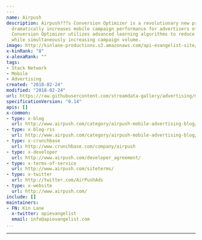```yaml
---
---
name: Airpush
description: Airpush???s Conversion Optimizer is a revolutionary new product that
  dramatically increases mobile campaign performance for advertisers of all types.
  Conversion Optimizer utilizes advanced learning algorithms to reduce cost per acquisition
  while simultaneously increasing campaign volume.
image: http://kinlane-productions.s3.amazonaws.com/api-evangelist-site/company/logos/Airpush-logo.jpeg
x-kinRank: "8"
x-alexaRank: ""
tags:
- Stack Network
- Mobile
- Advertising
created: "2018-02-24"
modified: "2018-02-24"
url: https://raw.githubusercontent.com/streamdata-gallery/advertising/master/_listings/airpush/apis.yaml
specificationVersion: "0.14"
apis: []
x-common:
- type: x-blog
  url: http://www.airpush.com/category/airpush-mobile-advertising-blog/
- type: x-blog-rss
  url: http://www.airpush.com/category/airpush-mobile-advertising-blog/
- type: x-crunchbase
  url: http://www.crunchbase.com/company/airpush
- type: x-developer
  url: http://www.airpush.com/developer_agreement/
- type: x-terms-of-service
  url: http://www.airpush.com/siteterms/
- type: x-twitter
  url: http://twitter.com/AirPushAds
- type: x-website
  url: http://www.airpush.com/
include: []
maintainers:
- FN: Kin Lane
  x-twitter: apievangelist
  email: info@apievangelist.com
...
```


---